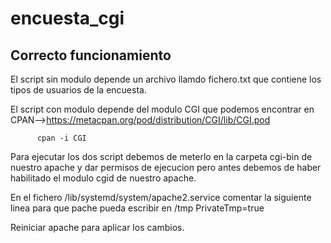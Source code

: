 # encuesta_cgi
Correcto funcionamiento
---------------------------------------------------------------------------------------------------------------------------------

El script sin modulo depende un archivo llamdo fichero.txt que contiene los tipos de usuarios de la encuesta.

El script con modulo depende del modulo CGI que podemos encontrar en CPAN-->https://metacpan.org/pod/distribution/CGI/lib/CGI.pod

          cpan -i CGI

Para ejecutar los dos script debemos de meterlo en la carpeta cgi-bin de nuestro apache y dar permisos de ejecucion pero antes debemos de haber habilitado el modulo cgid de nuestro apache.



En el fichero /lib/systemd/system/apache2.service comentar la siguiente linea para que pache pueda escribir en /tmp
          PrivateTmp=true

Reiniciar apache para aplicar los cambios.


